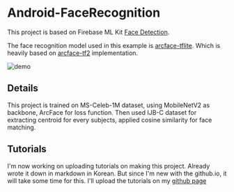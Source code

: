 # Android-FaceRecognition

This project is based on Firebase ML Kit [Face Detection](https://developers.google.com/ml-kit/vision/face-detection/android).

The face recognition model used in this example is [arcface-tflite](https://github.com/joonb14/arcface-tflite). Which is heavily based on [arcface-tf2](https://github.com/peteryuX/arcface-tf2) implementation.

 ![demo](./demo/demo.gif)

## Details

This project is trained on MS-Celeb-1M dataset, using MobileNetV2 as backbone, ArcFace for loss function. Then used IJB-C dataset for extracting centroid for every subjects, applied cosine similarity for face matching.

## Tutorials

I'm now working on uploading tutorials on making this project. Already wrote it down in markdown in Korean. But since I'm new with the github.io, it will take some time for this. I'll upload the tutorials on my [github page](https://joonb14.github.io)




